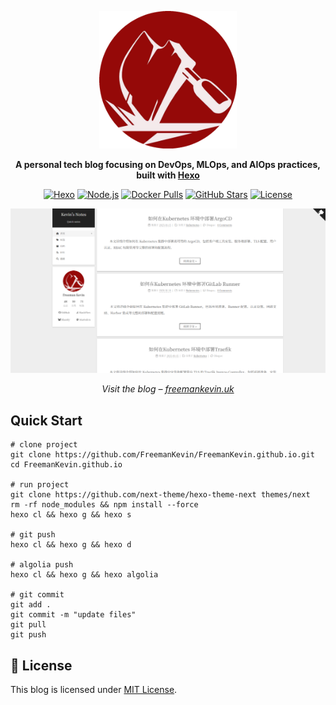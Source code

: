 <p align="center">
  <a href="https://freemankevin.uk">
    <img src="https://raw.githubusercontent.com/FreemanKevin/freemankevin.github.io/gh-pages/images/avatar.jpg" width="220" alt="Kevin's Notes">
  </a>
</p>

<p align="center">
  <strong>
    A personal tech blog focusing on DevOps, MLOps, and AIOps practices, built with
    <a href="https://hexo.io">Hexo</a>
  </strong>
</p>

<p align="center">
  <a href="https://hexo.io"><img
    src="https://img.shields.io/badge/Hexo-5.0+-0E83CD?style=flat-square&logo=hexo"
    alt="Hexo"
  /></a>
  <a href="https://nodejs.org"><img
    src="https://img.shields.io/badge/Node.js-14.0+-339933?style=flat-square&logo=node.js"
    alt="Node.js"
  /></a>
  <a href="https://hub.docker.com/r/freelabspace/freemankevin"><img
    src="https://img.shields.io/docker/pulls/freelabspace/freemankevin?style=flat-square&logo=docker"
    alt="Docker Pulls"
  /></a>
  <a href="https://github.com/FreemanKevin/FreemanKevin.github.io/stargazers"><img
    src="https://img.shields.io/github/stars/FreemanKevin/FreemanKevin.github.io?style=flat-square&logo=github"
    alt="GitHub Stars"
  /></a>
  <a href="LICENSE"><img
    src="https://img.shields.io/github/license/FreemanKevin/FreemanKevin.github.io?style=flat-square"
    alt="License"
  /></a>
</p>

<p align="center">
  <a href="https://freemankevin.uk">
    <img src="https://raw.githubusercontent.com/FreemanKevin/freemankevin.github.io/gh-pages/images/screenshot.png" width="700" />
  </a>
</p>

<p align="center">
  <em>
    Visit the blog –
    <a href="https://freemankevin.uk">freemankevin.uk</a>
  </em>
</p>

## Quick Start
```shell
# clone project
git clone https://github.com/FreemanKevin/FreemanKevin.github.io.git
cd FreemanKevin.github.io

# run project
git clone https://github.com/next-theme/hexo-theme-next themes/next
rm -rf node_modules && npm install --force
hexo cl && hexo g && hexo s

# git push
hexo cl && hexo g && hexo d

# algolia push
hexo cl && hexo g && hexo algolia 

# git commit
git add .
git commit -m "update files"
git pull
git push
```

## 📄 License

This blog is licensed under [MIT License](LICENSE). 